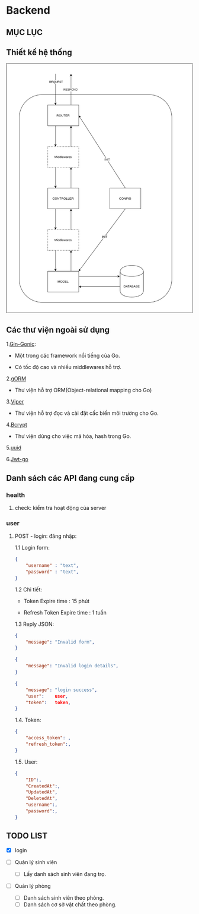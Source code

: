 # Backend

## MỤC LỤC

## Thiết kế hệ thống

![BackEndDesign](img/DormAppBackendDesign.png)

## Các thư viện ngoài sử dụng

1.[Gin-Gonic](https://github.com/gin-gonic):

- Một trong các framework nổi tiếng của Go.

- Có tốc độ cao và nhiều middlewares hỗ trợ.

2.[gORM](https://gorm.io/)

- Thư viện hỗ trợ ORM(Object-relational mapping cho Go)

3.[Viper](https://github.com/spf13/viper)

- Thư viện hỗ trợ đọc và cài đặt cấc biến môi trường cho Go.

4.[Bcrypt](https://pkg.go.dev/golang.org/x/crypto/bcrypt?tab=doc)

- Thư viện dùng cho việc mã hóa, hash trong Go.

5.[uuid](github.com/twinj/uuid)

6.[Jwt-go](github.com/dgrijalva/jwt-go)

## Danh sách các API đang cung cấp

### health

1. check: kiểm tra hoạt động của server

### user

1. POST - login: đăng nhập:

    1.1 Login form:

    ```JSON
    {
        "username" : "text",
        "password" : "text",
    }
    ```

    1.2 Chi tiết:

    - Token Expire time : 15 phút

    - Refresh Token Expire time :  1 tuần

    1.3 Reply JSON:

    ```JSON
    {
        "message": "Invalid form",
    }
    ```

    ```JSON
    {
        "message": "Invalid login details",
    }
    ```

    ```JSON
    {
        "message": "login success",
        "user":    user,
        "token":   token,
    }
    ```

    1.4. Token:

    ```JSON
    {
        "access_token": ,
        "refresh_token":,
    }
    ```

    1.5. User:

    ```JSON
    {
        "ID":,
        "CreatedAt":,
        "UpdatedAt",
        "DeletedAt",
        "username":,
        "password":,
    }
    ```

## TODO LIST

- [x] login

- [ ] Quản lý sinh viên

  - [ ] Lấy danh sách sinh viên đang trọ.

- [ ] Quản lý phòng

  - [ ] Danh sách sinh viên theo phòng.
  - [ ] Danh sách cơ sở vật chất theo phòng.
